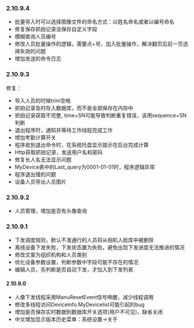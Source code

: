 
### 2.10.9.4
- 批量导入时可以选择图像文件的命名方式：以姓名命名或者以编号命名
- 修复保存抓拍记录没保存自定义字段
- 模糊查询人员编号
- 修改人员批量操作的逻辑，需要点+号，加入批量操作，解决翻页后前一页选择失效的问题
- 增加发送的命令日志

### 2.10.9.3
修复：
- 导入人员的时候trim空格
- 抓拍记录及时存入数据库，而不是全部保存在内存中
- 抓拍记录获取不完整, time+SN可能导致判断重复错误，该用sequence+SN判断
- 退出程序时，通知并等待工作线程完成工作
- 增加考勤计算开关
- 程序收到退出命令时，在系统托盘显示提示在后台完成计算
- Http获取抓拍记录，发送用户名和密码
- 修复长人名无法显示问题
- MyDevice表中的Last_query为0001-01-01时，程序逻辑异常
- 程序退出慢的问题
- 设备人员导出人员图片

### 2.10.9.2
- 人员管理，增加是否有头像查询

### 2.10.9.1
- 下发调度规则，默认不准通行的人员将从相机人脸库中被删除
- 离线设备下发失败，下发状态置为失败，避免出现下发进度无法推进的情况
- 修改文案为组织机构和人员类别
- 优化设备参数设置，判断参数中字段可能不存在的情况
- 编辑人员，先判断是否自动下发，才加入到下发列表

#### 2.10.9.0
- 人像下发线程采用ManuResetEvent信号唤醒，减少线程调用
- 修改多线程访问Deviceinfo.MyDevicelist可能引起的bug
- 增加是否保存实时数据到数据库开关选项(用户不可见)，缺省关闭
- 中文增加显示版本历史菜单：系统设置->关于

